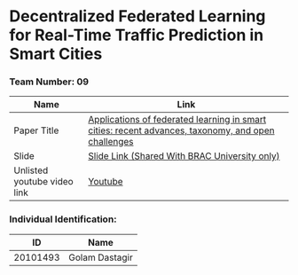 # Decentralized Federated Learning for Real-Time Traffic Prediction in Smart Cities

### Team Number: 09

| Name | Link |
| --- | --- |
| Paper Title | [Applications of federated learning in smart cities: recent advances, taxonomy, and open challenges](https://www.tandfonline.com/doi/epdf/10.1080/09540091.2021.1936455?needAccess=true&role=button)|
| Slide | [Slide Link (Shared With BRAC University only)](https://docs.google.com/presentation/d/1KrE4AKoESWqoAIFvWO0YpLaMwIte3vSwR8bbsjfGM7k/edit?usp=sharing) |
| Unlisted youtube video link | [Youtube](https://youtu.be/mv3Gl9KNKjE) |



### Individual Identification:

| ID | Name |
| :---: | :---: |
| 20101493 | Golam Dastagir |

